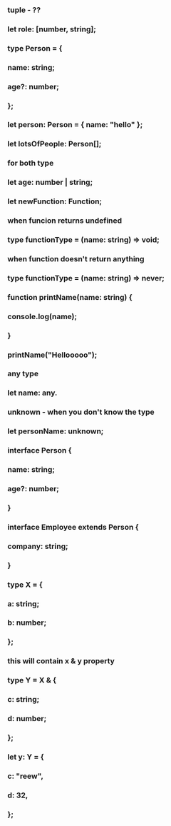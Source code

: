 ### tuple - ??

### let role: [number, string];

### type Person = {

### name: string;

### age?: number;

### };

### let person: Person = { name: "hello" };

### let lotsOfPeople: Person[];

### for both type

### let age: number | string;

### let newFunction: Function;

### when funcion returns undefined

### type functionType = (name: string) => void;

### when function doesn't return anything

### type functionType = (name: string) => never;

### function printName(name: string) {

### console.log(name);

### }

### printName("Hellooooo");

### any type

### let name: any.

### unknown - when you don't know the type

### let personName: unknown;

### interface Person {

### name: string;

### age?: number;

### }

### interface Employee extends Person {

### company: string;

### }

### type X = {

### a: string;

### b: number;

### };

### this will contain x & y property

### type Y = X & {

### c: string;

### d: number;

### };

### let y: Y = {

### c: "reew",

### d: 32,

### };
